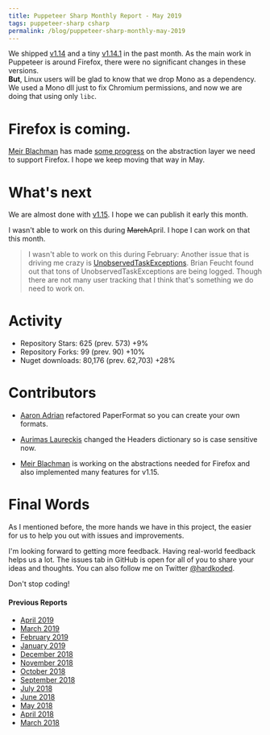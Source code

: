 ```yaml
---
title: Puppeteer Sharp Monthly Report - May 2019
tags: puppeteer-sharp csharp
permalink: /blog/puppeteer-sharp-monthly-may-2019
---
```


We shipped [v1.14](https://github.com/hardkoded/puppeteer-sharp/releases/tag/v1.14) and a tiny [v1.14.1](https://github.com/hardkoded/puppeteer-sharp/releases/tag/v1.14.1) in the past month. As the main work in Puppeteer is around Firefox, there were no significant changes in these versions.  
**But**, Linux users will be glad to know that we drop Mono as a dependency. We used a Mono dll just to fix Chromium permissions, and now we are doing that using only `libc`.

# Firefox is coming.

[Meir Blachman](https://www.twitter.com/MeirBlachman) has made [some progress](https://github.com/hardkoded/puppeteer-sharp/pull/1073) on the abstraction layer we need to support Firefox. I hope we keep moving that way in May.

# What's next

We are almost done with [v1.15](https://github.com/hardkoded/puppeteer-sharp/projects/33). I hope we can publish it early this month.

I wasn't able to work on this during ~~March~~April. I hope I can work on that this month.
>I wasn't able to work on  this during February:
>Another issue that is driving me crazy is [UnobservedTaskExceptions](https://github.com/hardkoded/puppeteer-sharp/issues/891). Brian Feucht found out that tons of UnobservedTaskExceptions are being logged. Though there are not many user tracking that I think that's something we do need to work on.

# Activity 

* Repository Stars:  625 (prev. 573) +9% 
* Repository Forks:  99 (prev. 90) +10%  
* Nuget downloads: 80,176 (prev. 62,703) +28%

# Contributors

* [Aaron Adrian](https://github.com/aaroncadrian) refactored PaperFormat so you can create your own formats.

* [Aurimas Laureckis](https://github.com/Aurimas1) changed the Headers dictionary so is case sensitive now.

* [Meir Blachman](https://www.twitter.com/MeirBlachman) is working on the abstractions needed for Firefox and also implemented many features for v1.15.

# Final Words

As I mentioned before, the more hands we have in this project, the easier for us to help you out with issues and improvements.

I'm looking forward to getting more feedback. Having real-world feedback helps us a lot. The issues tab in GitHub is open for all of you to share your ideas and thoughts. You can also follow me on Twitter [@hardkoded](https://twitter.com/hardkoded).

Don't stop coding!

#### Previous Reports
 * [April 2019](https://www.hardkoded.com/blog/puppeteer-sharp-monthly-apr-2019)
 * [March 2019](https://www.hardkoded.com/blog/puppeteer-sharp-monthly-mar-2019)
 * [February 2019](https://www.hardkoded.com/blog/puppeteer-sharp-monthly-feb-2019)
 * [January 2019](https://www.hardkoded.com/blog/puppeteer-sharp-monthly-jan-2019)
 * [December 2018](https://www.hardkoded.com/blog/puppeteer-sharp-monthly-dec-2018)
 * [November 2018](https://www.hardkoded.com/blog/puppeteer-sharp-monthly-nov-2018)
 * [October 2018](https://www.hardkoded.com/blog/puppeteer-sharp-monthly-oct-2018)
 * [September 2018](https://www.hardkoded.com/blog/puppeteer-sharp-monthly-sep-2018)
 * [July 2018](https://www.hardkoded.com/blog/puppeteer-sharp-monthly-jul-2018)
 * [June 2018](https://www.hardkoded.com/blog/puppeteer-sharp-monthly-jun-2018)
 * [May 2018](https://www.hardkoded.com/blogs/puppeteer-sharp-monthly-may-2018)
 * [April 2018](https://www.hardkoded.com/blogs/puppeteer-sharp-monthly-april-2018)
 * [March 2018](https://www.hardkoded.com/blogs/puppeteer-sharp-monthly-march-2018)